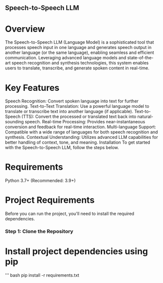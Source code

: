 ## Speech-to-Speech LLM
# Overview
The Speech-to-Speech LLM (Language Model) is a sophisticated tool that processes speech input in one language and generates speech output in another language (or the same language), enabling seamless and efficient communication. Leveraging advanced language models and state-of-the-art speech recognition and synthesis technologies, this system enables users to translate, transcribe, and generate spoken content in real-time.

# Key Features
Speech Recognition: Convert spoken language into text for further processing.
Text-to-Text Translation: Use a powerful language model to translate or transcribe text into another language (if applicable).
Text-to-Speech (TTS): Convert the processed or translated text back into natural-sounding speech.
Real-time Processing: Provides near-instantaneous conversion and feedback for real-time interaction.
Multi-language Support: Compatible with a wide range of languages for both speech recognition and synthesis.
Contextual Understanding: Utilizes advanced LLM capabilities for better handling of context, tone, and meaning.
Installation
To get started with the Speech-to-Speech LLM, follow the steps below.

# Requirements
Python 3.7+ (Recommended: 3.9+)
# Project Requirements

Before you can run the project, you'll need to install the required dependencies.
### Step 1: Clone the Repository

# Install project dependencies using pip
''' bash
pip install -r requirements.txt
